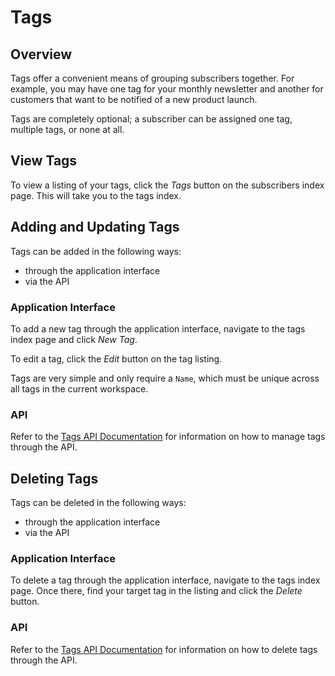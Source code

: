 # Tags

## Overview

Tags offer a convenient means of grouping subscribers together. For example, you may have one tag for your monthly newsletter and another for customers that want to be notified of a new product launch.

Tags are completely optional; a subscriber can be assigned one tag, multiple tags, or none at all.

## View Tags

To view a listing of your tags, click the _Tags_ button on the subscribers index page. This will take you to the tags index.

## Adding and Updating Tags

Tags can be added in the following ways:

- through the application interface
- via the API

### Application Interface

To add a new tag through the application interface, navigate to the tags index page and click _New Tag_.

To edit a tag, click the _Edit_ button on the tag listing.

Tags are very simple and only require a `Name`, which must be unique across all tags in the current workspace.

### API

Refer to the [Tags API Documentation](/docs/v2/api/tags) for information on how to manage tags through the API.

## Deleting Tags

Tags can be deleted in the following ways:

- through the application interface
- via the API

### Application Interface

To delete a tag through the application interface, navigate to the tags index page. Once there, find your target tag in the listing and click the _Delete_ button.

### API

Refer to the [Tags API Documentation](/docs/v2/api/tags) for information on how to delete tags through the API.